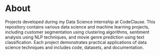 # About
Projects developed during my Data Science internship at CodeClause. This repository contains various data science and machine learning projects, including customer segmentation using clustering algorithms, sentiment analysis using NLP techniques, and movie genre prediction using text classification. Each project demonstrates practical applications of data science techniques and includes code, datasets, and documentation.

